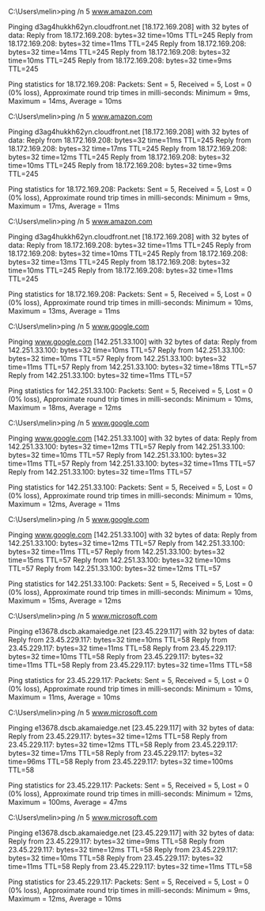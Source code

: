 C:\Users\melin>ping /n 5 www.amazon.com

Pinging d3ag4hukkh62yn.cloudfront.net [18.172.169.208] with 32 bytes of data:
Reply from 18.172.169.208: bytes=32 time=10ms TTL=245
Reply from 18.172.169.208: bytes=32 time=11ms TTL=245
Reply from 18.172.169.208: bytes=32 time=14ms TTL=245
Reply from 18.172.169.208: bytes=32 time=10ms TTL=245
Reply from 18.172.169.208: bytes=32 time=9ms TTL=245

Ping statistics for 18.172.169.208:
    Packets: Sent = 5, Received = 5, Lost = 0 (0% loss),
Approximate round trip times in milli-seconds:
    Minimum = 9ms, Maximum = 14ms, Average = 10ms

C:\Users\melin>ping /n 5 www.amazon.com

Pinging d3ag4hukkh62yn.cloudfront.net [18.172.169.208] with 32 bytes of data:
Reply from 18.172.169.208: bytes=32 time=11ms TTL=245
Reply from 18.172.169.208: bytes=32 time=17ms TTL=245
Reply from 18.172.169.208: bytes=32 time=12ms TTL=245
Reply from 18.172.169.208: bytes=32 time=10ms TTL=245
Reply from 18.172.169.208: bytes=32 time=9ms TTL=245

Ping statistics for 18.172.169.208:
    Packets: Sent = 5, Received = 5, Lost = 0 (0% loss),
Approximate round trip times in milli-seconds:
    Minimum = 9ms, Maximum = 17ms, Average = 11ms

C:\Users\melin>ping /n 5 www.amazon.com

Pinging d3ag4hukkh62yn.cloudfront.net [18.172.169.208] with 32 bytes of data:
Reply from 18.172.169.208: bytes=32 time=11ms TTL=245
Reply from 18.172.169.208: bytes=32 time=10ms TTL=245
Reply from 18.172.169.208: bytes=32 time=13ms TTL=245
Reply from 18.172.169.208: bytes=32 time=10ms TTL=245
Reply from 18.172.169.208: bytes=32 time=11ms TTL=245

Ping statistics for 18.172.169.208:
    Packets: Sent = 5, Received = 5, Lost = 0 (0% loss),
Approximate round trip times in milli-seconds:
    Minimum = 10ms, Maximum = 13ms, Average = 11ms
    
C:\Users\melin>ping /n 5 www.google.com

Pinging www.google.com [142.251.33.100] with 32 bytes of data:
Reply from 142.251.33.100: bytes=32 time=10ms TTL=57
Reply from 142.251.33.100: bytes=32 time=10ms TTL=57
Reply from 142.251.33.100: bytes=32 time=11ms TTL=57
Reply from 142.251.33.100: bytes=32 time=18ms TTL=57
Reply from 142.251.33.100: bytes=32 time=11ms TTL=57

Ping statistics for 142.251.33.100:
    Packets: Sent = 5, Received = 5, Lost = 0 (0% loss),
Approximate round trip times in milli-seconds:
    Minimum = 10ms, Maximum = 18ms, Average = 12ms

C:\Users\melin>ping /n 5 www.google.com

Pinging www.google.com [142.251.33.100] with 32 bytes of data:
Reply from 142.251.33.100: bytes=32 time=12ms TTL=57
Reply from 142.251.33.100: bytes=32 time=10ms TTL=57
Reply from 142.251.33.100: bytes=32 time=11ms TTL=57
Reply from 142.251.33.100: bytes=32 time=11ms TTL=57
Reply from 142.251.33.100: bytes=32 time=11ms TTL=57

Ping statistics for 142.251.33.100:
    Packets: Sent = 5, Received = 5, Lost = 0 (0% loss),
Approximate round trip times in milli-seconds:
    Minimum = 10ms, Maximum = 12ms, Average = 11ms

C:\Users\melin>ping /n 5 www.google.com

Pinging www.google.com [142.251.33.100] with 32 bytes of data:
Reply from 142.251.33.100: bytes=32 time=12ms TTL=57
Reply from 142.251.33.100: bytes=32 time=11ms TTL=57
Reply from 142.251.33.100: bytes=32 time=15ms TTL=57
Reply from 142.251.33.100: bytes=32 time=10ms TTL=57
Reply from 142.251.33.100: bytes=32 time=12ms TTL=57

Ping statistics for 142.251.33.100:
    Packets: Sent = 5, Received = 5, Lost = 0 (0% loss),
Approximate round trip times in milli-seconds:
    Minimum = 10ms, Maximum = 15ms, Average = 12ms

C:\Users\melin>ping /n 5 www.microsoft.com

Pinging e13678.dscb.akamaiedge.net [23.45.229.117] with 32 bytes of data:
Reply from 23.45.229.117: bytes=32 time=10ms TTL=58
Reply from 23.45.229.117: bytes=32 time=11ms TTL=58
Reply from 23.45.229.117: bytes=32 time=10ms TTL=58
Reply from 23.45.229.117: bytes=32 time=11ms TTL=58
Reply from 23.45.229.117: bytes=32 time=11ms TTL=58

Ping statistics for 23.45.229.117:
    Packets: Sent = 5, Received = 5, Lost = 0 (0% loss),
Approximate round trip times in milli-seconds:
    Minimum = 10ms, Maximum = 11ms, Average = 10ms

C:\Users\melin>ping /n 5 www.microsoft.com

Pinging e13678.dscb.akamaiedge.net [23.45.229.117] with 32 bytes of data:
Reply from 23.45.229.117: bytes=32 time=12ms TTL=58
Reply from 23.45.229.117: bytes=32 time=12ms TTL=58
Reply from 23.45.229.117: bytes=32 time=17ms TTL=58
Reply from 23.45.229.117: bytes=32 time=96ms TTL=58
Reply from 23.45.229.117: bytes=32 time=100ms TTL=58

Ping statistics for 23.45.229.117:
    Packets: Sent = 5, Received = 5, Lost = 0 (0% loss),
Approximate round trip times in milli-seconds:
    Minimum = 12ms, Maximum = 100ms, Average = 47ms

C:\Users\melin>ping /n 5 www.microsoft.com

Pinging e13678.dscb.akamaiedge.net [23.45.229.117] with 32 bytes of data:
Reply from 23.45.229.117: bytes=32 time=9ms TTL=58
Reply from 23.45.229.117: bytes=32 time=12ms TTL=58
Reply from 23.45.229.117: bytes=32 time=10ms TTL=58
Reply from 23.45.229.117: bytes=32 time=11ms TTL=58
Reply from 23.45.229.117: bytes=32 time=11ms TTL=58

Ping statistics for 23.45.229.117:
    Packets: Sent = 5, Received = 5, Lost = 0 (0% loss),
Approximate round trip times in milli-seconds:
    Minimum = 9ms, Maximum = 12ms, Average = 10ms
